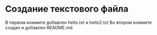 Создание текстового файла 
=========

В первом коммите добавлен hello.txt и hello2.txt
Во втором коммите создан и добавлен README.md
